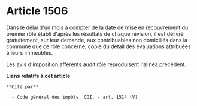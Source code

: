 # Article 1506

Dans le délai d'un mois à compter de la date de mise en recouvrement du premier rôle établi d'après les résultats de chaque
révision, il est délivré gratuitement, sur leur demande, aux contribuables non domiciliés dans la commune que ce rôle
concerne, copie du détail des évaluations attribuées à leurs immeubles.

Les avis d'imposition afférents audit rôle reproduisent l'alinéa précédent.

**Liens relatifs à cet article**

	**Cité par**:

	  - Code général des impôts, CGI. - art. 1514 (V)

